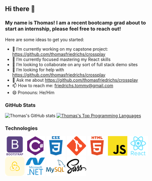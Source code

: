 ## Hi there 👋

### My name is Thomas! I am a recent bootcamp grad about to start an internship, please feel free to reach out!

Here are some ideas to get you started:

- 🔭 I’m currently working on my capstone project: https://github.com/thomasfriedrichs/crossplay 
- 🌱 I’m currently focused mastering my React skills
- 👯 I’m looking to collaborate on any sort of full stack demo sites
- 🤔 I’m looking for help with https://github.com/thomasfriedrichs/crossplay 
- 💬 Ask me about https://github.com/thomasfriedrichs/crossplay 
- 📫 How to reach me: friedrichs.tommy@gmail.com
- 😄 Pronouns: He/Him

### GitHub Stats

![Thomas's GitHub stats](https://github-readme-stats.vercel.app/api?username=thomasfriedrichs&show_icons=true&theme=radical) [![Thomas's Top Programming Languages](https://github-readme-stats.vercel.app/api/top-langs/?username=thomasfriedrichs&layout=compact&theme=radical&langs_count=10)](https://github.com/anuraghazra/github-readme-stats)

### Technologies 

![Bootstrap Icon](./Assets/bootstrap.png) ![C Sharp Icon](./Assets/csharp.png) ![Css Icon](./Assets/css3.png) ![Git Icon](./Assets/git.png) ![Html Icon](./Assets/html5.png) ![Javascript Icon](./Assets/javascript.png) ![React Icon](./Assets/react.png) ![Redux Icon](./Assets/redux.png) ![Dot Net Icon](./Assets/microsoft-dotnet.png) ![My Sequel  Icon](./Assets/mysql.png) ![Sass Icon](./Assets/sass.png)
